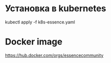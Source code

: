 # Установка в kubernetes

kubectl apply -f k8s-essence.yaml

# Docker image

https://hub.docker.com/orgs/essencecommunity
